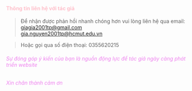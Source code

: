 
#### **<span style="color:pink;">Thông tin liên hệ với tác giả</span>**
>Để nhận được phản hồi nhanh chóng hơn vui lòng liên hệ qua email:
giagia2001tp@gmail.com<br>
gia.nguyen2001tp@hcmut.edu.vn

>Hoặc gọi qua số điện thoại:
0355620215

######  *<span style="color:violet;">Sự đóng góp ý kiến của bạn là nguồn động lực để tác giả ngày càng phát triển website</span>*
###### *<span style="color:violet;">Xin chân thành cảm ơn</span>*
